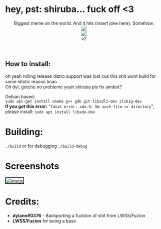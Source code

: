 # hey, pst: shiruba... fuck off <3


<p align="center">
  Biggest meme on the world. And it hits (insert joke here). Somehow. <br>
  <img src="https://flat.badgen.net/badge/VAC/Undetected./green?icon=terminal"><br>
<img src="https://i.ibb.co/YjHMLYd/niggatoni.png"><br>v2
</p> <br>

## How to install: <br>

oh yeah rolling release distro support was lost cus this shit wont build for some idiotic reason lmao <br>
Oh dyl, gotchu no problemo yeah shiruba pls fix aimbot?

Debian based: <br>
```sudo apt-get install cmake g++ gdb git libsdl2-dev zlib1g-dev```<br> 
  **If you get this error:** "`fatal error: xdo.h: No such file or directory`", please install: ```sudo apt install libxdo-dev```


# Building:
```./build```
or for debugging
```./build-debug```

# Screenshots
<a href="https://ibb.co/Y7hMcPr"><img src="https://i.ibb.co/MD74cZX/image.png" alt="image" border="2"></a>



# Credits:
- **dylann#0376** - Backporting a fuckton of shit from LWSS/Fuzion
- **LWSS/Fuzion** for being a base
